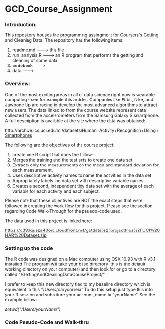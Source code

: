 GCD_Course_Assignment
=====================
### Introduction:
This repository houses the programming assingment for Coursera's Getting and Cleaning Data.
The repository has the following items:
 1.  readme.md       ---> this file 
 2.  run_analysis.R  ---> an R program that performs the getting and cleaning of some data 
 3.  codebook        ---> 
 4.  data        ---> 
     
### Overview:
One of the most exciting areas in all of data science right now is wearable computing - see for example this article . Companies like Fitbit, Nike, and Jawbone Up are racing to develop the most advanced algorithms to attract new users. The data linked to from the course website represent data collected from the accelerometers from the Samsung Galaxy S smartphone. A full description is available at the site where the data was obtained:

http://archive.ics.uci.edu/ml/datasets/Human+Activity+Recognition+Using+Smartphones 

The following are the objectives of the course project:
 1. create one R script that does the follow-
 2. Merges the training and the test sets to create one data set.
 3. Extracts only the measurements on the mean and standard deviation for each measurement. 
 4. Uses descriptive activity names to name the activities in the data set
 5. Appropriately labels the data set with descriptive variable names. 
 6. Creates a second, independent tidy data set with the average of each variable for each activity and each subject. 

Please note that these objectives are NOT the exact steps that were followed in creating the work flow for this project.  Please see the section regarding Code Walk-Through for the psuedo-code used.

The data used in this project is linked here:

https://d396qusza40orc.cloudfront.net/getdata%2Fprojectfiles%2FUCI%20HAR%20Dataset.zip 

### Setting up the code
The R code was designed on a Mac computer using OSX 10.93 with R v3.1 installed
The program will take your base directory (this is the default working directory on your computer) and then look for or go to a directory called "/GettingAndCleaningDataCourseProject/"

I prefer to keep this new directory tied to my baseline directory which is equivalent to this "/Users/carycorreia"
To do this setup just type this into your R session and substiture your account_name to "yourName".  See the example  below:

 _setwd("/Users/yourName")_

### Code Pseudo-Code and Walk-thru

 


